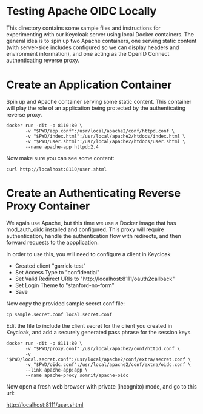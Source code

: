 # Testing Apache OIDC Locally

This directory contains some sample files and instructions for
experimenting with our Keycloak server using local Docker containers.
The general idea is to spin up two Apache containers, one serving
static content (with server-side includes configured so we can display
headers and environment information), and one acting as the OpenID
Connect authenticating reverse proxy.

# Create an Application Container

Spin up and Apache container serving some static content. This container
will play the role of an application being protected by the authenticating
reverse proxy.

```
docker run -dit -p 8110:80 \
       -v "$PWD/app.conf":/usr/local/apache2/conf/httpd.conf \
       -v "$PWD/index.html":/usr/local/apache2/htdocs/index.html \
       -v "$PWD/user.shtml":/usr/local/apache2/htdocs/user.shtml \
       --name apache-app httpd:2.4
```

Now make sure you can see some content:

```
curl http://localhost:8110/user.shtml
```

# Create an Authenticating Reverse Proxy Container

We again use Apache, but this time we use a Docker image that has mod_auth_oidc
installed and configured. This proxy will require authentication, handle the
authentication flow with redirects, and then forward requests to the appplication.

In order to use this, you will need to configure a client in Keycloak
* Created client "garrick-test"
* Set Access Type to "confidential"
* Set Valid Redirect URIs to "http://localhost:8111/oauth2callback"
* Set Login Theme to "stanford-no-form"
* Save

Now copy the provided sample secret.conf file:

```
cp sample.secret.conf local.secret.conf
```

Edit the file to include the client secret for the client you created in Keycloak,
and add a securely generated pass phrase for the session keys.


```
docker run -dit -p 8111:80 \
       -v "$PWD/proxy.conf":/usr/local/apache2/conf/httpd.conf \
       -v "$PWD/local.secret.conf":/usr/local/apache2/conf/extra/secret.conf \
       -v "$PWD/oidc.conf":/usr/local/apache2/conf/extra/oidc.conf \
       --link apache-app:app \
       --name apache-proxy somrit/apache-oidc
```

Now open a fresh web browser with private (incognito) mode, and go to this url:

[http://localhost:8111/user.shtml](http://localhost:8111/user.shtml)

